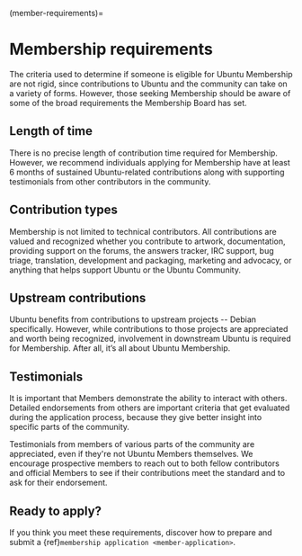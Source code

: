 (member-requirements)=
# Membership requirements

The criteria used to determine if someone is eligible for Ubuntu Membership are
not rigid, since contributions to Ubuntu and the community can take on a variety
of forms. However, those seeking Membership should be aware of some of the broad
requirements the Membership Board has set.


## Length of time

There is no precise length of contribution time required for Membership. However,
we recommend individuals applying for Membership have at least 6 months of
sustained Ubuntu-related contributions along with supporting testimonials from
other contributors in the community.


## Contribution types

Membership is not limited to technical contributors. All contributions are
valued and recognized whether you contribute to artwork, documentation, providing
support on the forums, the answers tracker, IRC support, bug triage, translation,
development and packaging, marketing and advocacy, or anything that helps support
Ubuntu or the Ubuntu Community.


## Upstream contributions

Ubuntu benefits from contributions to upstream projects -- Debian specifically.
However, while contributions to those projects are appreciated and worth being
recognized, involvement in downstream Ubuntu is required for Membership. After
all, it’s all about Ubuntu Membership.


## Testimonials

It is important that Members demonstrate the ability to interact with others.
Detailed endorsements from others are important criteria that get evaluated
during the application process, because they give better insight into specific
parts of the community.

Testimonials from members of various parts of the community are appreciated,
even if they're not Ubuntu Members themselves. We encourage prospective members
to reach out to both fellow contributors and official Members to see if their
contributions meet the standard and to ask for their endorsement.


## Ready to apply?

If you think you meet these requirements, discover how to prepare and submit a
{ref}`membership application <member-application>`.
